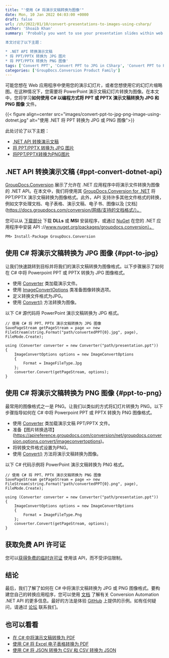 ```yaml
---
title: "'使用 C# 将演示文稿转换为图像'"
date: Mon, 10 Jan 2022 04:03:00 +0000
draft: false
url: /zh/2022/01/10/convert-presentations-to-images-using-csharp/
author: 'Shoaib Khan'
summary: 'Probably you want to use your presentation slides within web applications or you want to use its slides thumbnails. In such cases, you need to convert your PowerPoint presentation slides to images. In this article, you will learn **how to convert the PPT or PPTX presentations into JPG and PNG images** programmatically using C#.

本文讨论了以下主题：

* .NET API 转换演示文稿
* 将 PPT/PPTX 转换为 JPG 图片
* 将 PPT/PPTX 转换为 PNG 图像'
tags: ['Convert PPT', 'Convert PPT to JPG in CSharp', 'Convert PPT to PNG in CSharp', 'Convert PPTX', 'PPT to JPG in CSharp', 'PPT to PNG in CSharp']
categories: ['GroupDocs.Conversion Product Family']
---
```


可能您想在 Web 应用程序中使用您的演示幻灯片，或者您想使用它的幻灯片缩略图。在这种情况下，您需要将 PowerPoint 演示文稿幻灯片转换为图像。在本文中，您将学习**如何使用 C# 以编程方式将 PPT 或 PPTX 演示文稿转换为 JPG 和 PNG 图像** 文件。



{{< figure align=center src="images/convert-ppt-to-jpg-png-image-using-dotnet.jpg" alt="使用 .NET 将 PPT 转换为 JPG 或 PNG 图像">}}


此处讨论了以下主题：

* [.NET API 转换演示文稿](#ppt-convert-dotnet-api)
* [将 PPT/PPTX 转换为 JPG 图片](#ppt-to-jpg)
* [将PPT/PPTX转换为PNG图片](#ppt-to-png)

## .NET API 转换演示文稿 {#ppt-convert-dotnet-api}

[GroupDocs.Conversion](https://products.groupdocs.com/conversion/) 展示了允许在 .NET 应用程序中将演示文件转换为图像的 .NET API。在本文中，我们将使用其 [GroupDocs.Conversion for .NET](https://products.groupdocs.com/conversion/net/) 将 PPT/PPTX 演示文稿转换为图像格式。此外，API 支持许多其他文件格式的转换，例如文字处理文档、电子表格、演示文稿、电子书、图像以及 [文档](https://docs.groupdocs.com/conversion/网络/支持的文档格式/）。

您可以从 [下载部分](https://downloads.groupdocs.com/conversion) 下载 **DLLs** 或 **MSI** 安装程序，或通过 [NuGet](https) 在您的 .NET 应用程序中安装 API ://www.nuget.org/packages/groupdocs.conversion）。

```
PM> Install-Package GroupDocs.Conversion
```

## 使用 C# 将演示文稿转换为 JPG 图像 {#ppt-to-jpg}

让我们快速跳转到目标并将我们的演示文稿转换为图像格式。以下步骤展示了如何在 C# 中将 Powerpoint PPT 或 PPTX 转换为 JPG 图像格式。

* 使用 [Converter](https://apireference.groupdocs.com/conversion/net/groupdocs.conversion/converter) 类加载演示文件。
* 使用 [ImageConvertOptions](https://apireference.groupdocs.com/conversion/net/groupdocs.conversion.options.convert/imageconvertoptions) 类准备图像转换选项。
* 定义转换文件格式为JPG。
* 使用 [Convert()](https://apireference.groupdocs.com/conversion/net/groupdocs.conversion/converter/methods/convert/index) 方法转换为图像。

以下 C# 源代码将 PowerPoint 演示文稿转换为 JPG 格式。

```
// 使用 C# 将 PPT、PPTX 演示文稿转换为 JPG 图像
SavePageStream getPageStream = page => new FileStream(string.Format("path/convertedPPT{0}.jpg", page), FileMode.Create);

using (Converter converter = new Converter("path/presentation.ppt"))
{
    ImageConvertOptions options = new ImageConvertOptions 
    { 
        Format = ImageFileType.Jpg 
    };  
    converter.Convert(getPageStream, options);
}
```

## 使用 C# 将演示文稿转换为 PNG 图像 {#ppt-to-png}

最常用的图像格式之一是 PNG。让我们以类似的方式将幻灯片转换为 PNG。以下步骤指导如何在 C# 中将 Powerpoint PPT 或 PPTX 转换为 PNG 图像格式。

* 使用 [Converter](https://apireference.groupdocs.com/conversion/net/groupdocs.conversion/converter) 类加载演示文稿 PPT/PPTX 文件。
* 准备【图片转换选项】(https://apireference.groupdocs.com/conversion/net/groupdocs.conversion.options.convert/imageconvertoptions)。
* 将转换文件格式设置为PNG。
* 使用 [Convert()](https://apireference.groupdocs.com/conversion/net/groupdocs.conversion/converter/methods/convert/index) 方法将演示文稿转换为图像。

以下 C# 代码示例将 PowerPoint 演示文稿转换为 PNG 格式。

```
// 使用 C# 将 PPT、PPTX 演示文稿转换为 PNG 图像
SavePageStream getPageStream = page => new FileStream(string.Format("path/convertedPPT{0}.png", page), FileMode.Create);

using (Converter converter = new Converter("path/presentation.ppt"))
{
    ImageConvertOptions options = new ImageConvertOptions 
    { 
        Format = ImageFileType.Png 
    };  
    converter.Convert(getPageStream, options);
}
```

## 获取免费 API 许可证

您可以[获得免费的临时许可证](https://purchase.groupdocs.com/temporary-license) 使用该 API，而不受评估限制。

## 结论

最后，我们了解了如何在 C# 中将演示文稿转换为 JPG 或 PNG 图像格式。要构建您自己的转换应用程序，您可以使用 [文档](https://docs.groupdocs.com/conversion/net/) 了解有关 Conversion Automation .NET API 的更多信息。最好的方法是体验 [GitHub](https://github.com/groupdocs-conversion) 上提供的示例。如有任何疑问，请通过 [论坛](https://forum.groupdocs.com/) 联系我们。

## 也可以看看

* [在 C# 中将演示文稿转换为 PDF](https://blog.groupdocs.com/2020/03/05/convert-presentations-pptx-ppt-to-pdf-in-csharp/)
* [使用 C# 将 Excel 电子表格转换为 PDF](https://blog.groupdocs.com/2021/11/14/convert-excel-spreadsheets-to-pdf-using-csharp/)
* [使用 C# 将 JSON 转换为 CSV 和 CSV 转换为 JSON](https://blog.groupdocs.com/2021/06/18/convert-json-and-csv-in-csharp/)





